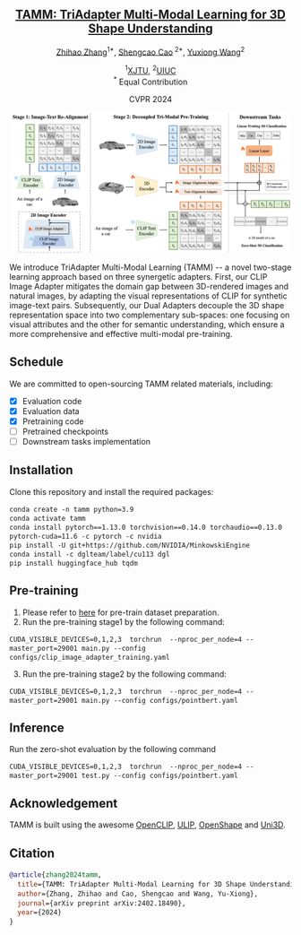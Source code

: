 <div align='center'>

<h2><a href="https://alanzhangcs.github.io/tamm-page/">TAMM: TriAdapter Multi-Modal Learning for 3D Shape Understanding</a></h2>

[Zhihao Zhang](https://alanzhangcs.github.io/)<sup>1*</sup>, [Shengcao Cao](https://shengcao.netlify.app/)<sup>
2*</sup>, [Yuxiong Wang](https://yxw.web.illinois.edu/)<sup>2</sup>

<sup>1</sup>[XJTU](https://www.xjtu.edu.cn/), <sup>2</sup>[UIUC](https://illinois.edu/) <br><sup>*</sup> Equal
Contribution

CVPR 2024
</div>

<p align="center">
    <img src="assets/model.png" alt="overview" width="800" />
</p>

We introduce TriAdapter Multi-Modal Learning (TAMM) -- a novel two-stage learning approach based on three synergetic
adapters. First, our CLIP Image Adapter mitigates the domain gap between 3D-rendered images and natural images, by
adapting the visual representations of CLIP for synthetic image-text pairs. Subsequently, our Dual Adapters decouple the
3D shape representation space into two complementary sub-spaces: one focusing on visual attributes and the other for
semantic understanding, which ensure a more comprehensive and effective multi-modal pre-training.

## Schedule

We are committed to open-sourcing TAMM related materials, including:


- [x] Evaluation code
- [x] Evaluation data
- [x] Pretraining code
- [ ] Pretrained checkpoints
- [ ] Downstream tasks implementation
## Installation

Clone this repository and install the required packages:

```
conda create -n tamm python=3.9
conda activate tamm
conda install pytorch==1.13.0 torchvision==0.14.0 torchaudio==0.13.0 pytorch-cuda=11.6 -c pytorch -c nvidia
pip install -U git+https://github.com/NVIDIA/MinkowskiEngine
conda install -c dglteam/label/cu113 dgl
pip install huggingface_hub tqdm
```

## Pre-training

1. Please refer to [here](https://github.com/Colin97/OpenShape_code) for pre-train dataset preparation.
2. Run the pre-training stage1 by the following command:

```
CUDA_VISIBLE_DEVICES=0,1,2,3  torchrun  --nproc_per_node=4 --master_port=29001 main.py --config configs/clip_image_adapter_training.yaml
```

3. Run the pre-training stage2 by the following command:

```
CUDA_VISIBLE_DEVICES=0,1,2,3  torchrun  --nproc_per_node=4 --master_port=29001 main.py --config configs/pointbert.yaml
```

## Inference
Run the zero-shot evaluation by the following command

```
CUDA_VISIBLE_DEVICES=0,1,2,3  torchrun  --nproc_per_node=4 --master_port=29001 test.py --config configs/pointbert.yaml
```

## Acknowledgement

TAMM is built using the
awesome  [OpenCLIP](https://github.com/mlfoundations/open_clip), [ULIP](https://github.com/salesforce/ULIP), [OpenShape](https://github.com/Colin97/OpenShape_code) and [Uni3D](https://github.com/baaivision/Uni3D). 


## Citation
```bib
@article{zhang2024tamm,
  title={TAMM: TriAdapter Multi-Modal Learning for 3D Shape Understanding},
  author={Zhang, Zhihao and Cao, Shengcao and Wang, Yu-Xiong},
  journal={arXiv preprint arXiv:2402.18490},
  year={2024}
}
```






